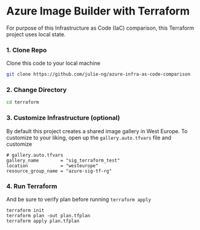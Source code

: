 # Azure Image Builder with Terraform

For purpose of this Infrastructure as Code (IaC) comparison, this Terraform project uses local state.

### 1. Clone Repo

Clone this code to your local machine

```bash
git clone https://github.com/julie-ng/azure-infra-as-code-comparison
```

### 2. Change Directory

```bash
cd terraform
```

### 3. Customize Infrastructure (optional)

By default this project creates a shared image gallery in West Europe. To customize to your liking, open up the `gallery.auto.tfvars` file and customize 

```hcl
# gallery.auto.tfvars
gallery_name        = "sig_terraform_test"
location            = "westeurope"
resource_group_name = "azure-sig-tf-rg"
```


### 4. Run Terraform

And be sure to verify plan before running `terraform apply`

```
terraform init
terraform plan -out plan.tfplan
terraform apply plan.tfplan
```